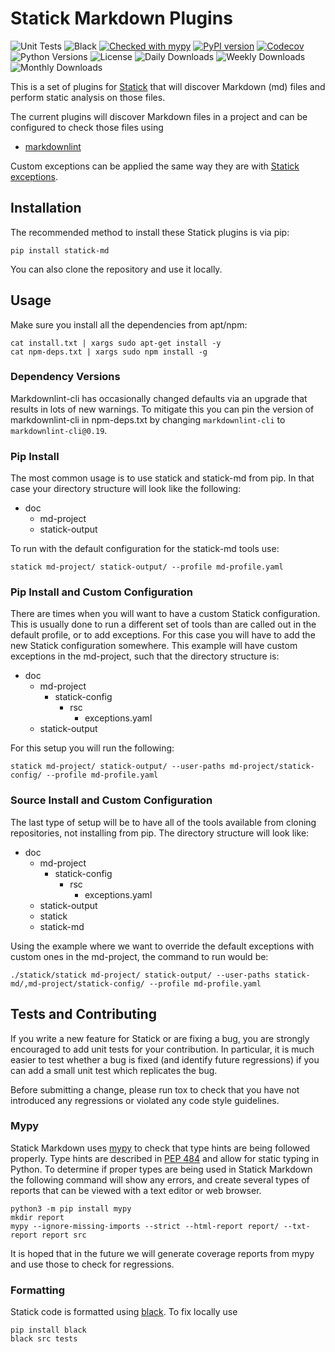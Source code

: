 # Statick Markdown Plugins

![Unit Tests](https://github.com/sscpac/statick-md/workflows/Unit%20Tests/badge.svg)
![Black](https://github.com/sscpac/statick-md/workflows/Black%20Formatting/badge.svg)
[![Checked with mypy](http://www.mypy-lang.org/static/mypy_badge.svg)](http://mypy-lang.org/)
[![PyPI version](https://badge.fury.io/py/statick-md.svg)](https://badge.fury.io/py/statick-md)
[![Codecov](https://codecov.io/gh/sscpac/statick-md/branch/master/graph/badge.svg)](https://codecov.io/gh/sscpac/statick-md)
![Python Versions](https://img.shields.io/pypi/pyversions/statick-md.svg)
![License](https://img.shields.io/pypi/l/statick-md.svg)
![Daily Downloads](https://img.shields.io/pypi/dd/statick-md.svg)
![Weekly Downloads](https://img.shields.io/pypi/dw/statick-md.svg)
![Monthly Downloads](https://img.shields.io/pypi/dm/statick-md.svg)

This is a set of plugins for [Statick](https://github.com/sscpac/statick) that will discover Markdown (md)
files and perform static analysis on those files.

The current plugins will discover Markdown files in a project and can be configured to check those files using

- [markdownlint](https://github.com/DavidAnson/markdownlint)

Custom exceptions can be applied the same way they are with
[Statick exceptions](https://github.com/sscpac/statick/blob/master/GUIDE.md#exceptionsyaml).

## Installation

The recommended method to install these Statick plugins is via pip:

    pip install statick-md

You can also clone the repository and use it locally.

## Usage

Make sure you install all the dependencies from apt/npm:

    cat install.txt | xargs sudo apt-get install -y
    cat npm-deps.txt | xargs sudo npm install -g

### Dependency Versions

Markdownlint-cli has occasionally changed defaults via an upgrade that results in lots of new warnings.
To mitigate this you can pin the version of markdownlint-cli in npm-deps.txt by changing `markdownlint-cli` to `markdownlint-cli@0.19`.

### Pip Install

The most common usage is to use statick and statick-md from pip.
In that case your directory structure will look like the following:

- doc
  - md-project
  - statick-output

To run with the default configuration for the statick-md tools use:

    statick md-project/ statick-output/ --profile md-profile.yaml

### Pip Install and Custom Configuration

There are times when you will want to have a custom Statick configuration.
This is usually done to run a different set of tools than are called out in the default profile, or to add exceptions.
For this case you will have to add the new Statick configuration somewhere.
This example will have custom exceptions in the md-project, such that the directory structure is:

- doc
  - md-project
    - statick-config
      - rsc
        - exceptions.yaml
  - statick-output

For this setup you will run the following:

    statick md-project/ statick-output/ --user-paths md-project/statick-config/ --profile md-profile.yaml

### Source Install and Custom Configuration

The last type of setup will be to have all of the tools available from cloning repositories, not installing from pip.
The directory structure will look like:

- doc
  - md-project
    - statick-config
      - rsc
        - exceptions.yaml
  - statick-output
  - statick
  - statick-md

Using the example where we want to override the default exceptions with
custom ones in the md-project, the command to run would be:

    ./statick/statick md-project/ statick-output/ --user-paths statick-md/,md-project/statick-config/ --profile md-profile.yaml

## Tests and Contributing

If you write a new feature for Statick or are fixing a bug,
you are strongly encouraged to add unit tests for your contribution.
In particular, it is much easier to test whether a bug is fixed (and identify
future regressions) if you can add a small unit test which replicates the bug.

Before submitting a change, please run tox to check that you have not
introduced any regressions or violated any code style guidelines.

### Mypy

Statick Markdown uses [mypy](http://mypy-lang.org/) to check that type hints are being followed properly.
Type hints are described in [PEP 484](https://www.python.org/dev/peps/pep-0484/) and allow for static typing in Python.
To determine if proper types are being used in Statick Markdown the following command will show any errors, and create several
types of reports that can be viewed with a text editor or web browser.

```shell
python3 -m pip install mypy
mkdir report
mypy --ignore-missing-imports --strict --html-report report/ --txt-report report src
```

It is hoped that in the future we will generate coverage reports from mypy and use those to check for regressions.

### Formatting

Statick code is formatted using [black](https://github.com/psf/black).
To fix locally use

    pip install black
    black src tests
